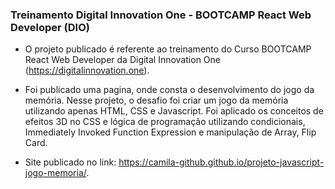 ### Treinamento Digital Innovation One - BOOTCAMP React Web Developer (DIO)

- O projeto publicado é referente ao treinamento do Curso BOOTCAMP React Web Developer da Digital Innovation One (https://digitalinnovation.one).

- Foi publicado uma pagina, onde consta o desenvolvimento do jogo da memória. Nesse projeto, o desafio foi criar um jogo da memória utilizando apenas HTML, CSS e Javascript. Foi aplicado os conceitos de efeitos 3D no CSS e lógica de programação utilizando condicionais, Immediately Invoked Function Expression e manipulação de Array, Flip Card.

- Site publicado no link: https://camila-github.github.io/projeto-javascript-jogo-memoria/.
